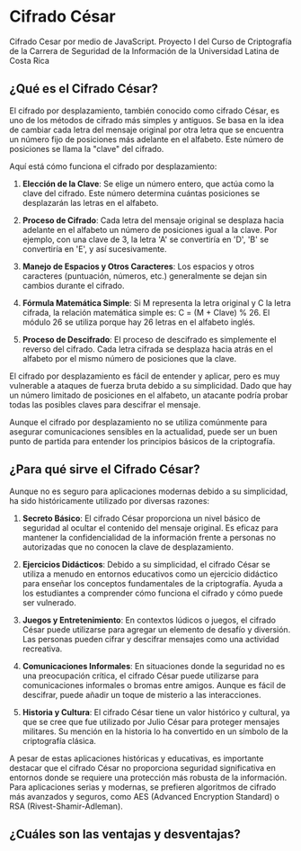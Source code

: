 # Cifrado César
Cifrado Cesar por medio de JavaScript. Proyecto I del Curso de Criptografía de la Carrera de Seguridad de la Información de la Universidad Latina de Costa Rica

## ¿Qué es el Cifrado César?
El cifrado por desplazamiento, también conocido como cifrado César, es uno de los métodos de cifrado más simples y antiguos. Se basa en la idea de cambiar cada letra del mensaje original por otra letra que se encuentra un número fijo de posiciones más adelante en el alfabeto. Este número de posiciones se llama la "clave" del cifrado.

Aquí está cómo funciona el cifrado por desplazamiento:

1. **Elección de la Clave**:
Se elige un número entero, que actúa como la clave del cifrado. Este número determina cuántas posiciones se desplazarán las letras en el alfabeto.

2. **Proceso de Cifrado**:
Cada letra del mensaje original se desplaza hacia adelante en el alfabeto un número de posiciones igual a la clave.
Por ejemplo, con una clave de 3, la letra 'A' se convertiría en 'D', 'B' se convertiría en 'E', y así sucesivamente.

3. **Manejo de Espacios y Otros Caracteres**:
Los espacios y otros caracteres (puntuación, números, etc.) generalmente se dejan sin cambios durante el cifrado.

4. **Fórmula Matemática Simple**:
Si M representa la letra original y C la letra cifrada, la relación matemática simple es: C = (M + Clave) % 26.
El módulo 26 se utiliza porque hay 26 letras en el alfabeto inglés.

5. **Proceso de Descifrado**:
El proceso de descifrado es simplemente el reverso del cifrado. Cada letra cifrada se desplaza hacia atrás en el alfabeto por el mismo número de posiciones que la clave.

El cifrado por desplazamiento es fácil de entender y aplicar, pero es muy vulnerable a ataques de fuerza bruta debido a su simplicidad. Dado que hay un número limitado de posiciones en el alfabeto, un atacante podría probar todas las posibles claves para descifrar el mensaje.

Aunque el cifrado por desplazamiento no se utiliza comúnmente para asegurar comunicaciones sensibles en la actualidad, puede ser un buen punto de partida para entender los principios básicos de la criptografía.

## ¿Para qué sirve el Cifrado César?

Aunque no es seguro para aplicaciones modernas debido a su simplicidad, ha sido históricamente utilizado por diversas razones:

1. **Secreto Básico**:
El cifrado César proporciona un nivel básico de seguridad al ocultar el contenido del mensaje original. Es eficaz para mantener la confidencialidad de la información frente a personas no autorizadas que no conocen la clave de desplazamiento.

2. **Ejercicios Didácticos**:
Debido a su simplicidad, el cifrado César se utiliza a menudo en entornos educativos como un ejercicio didáctico para enseñar los conceptos fundamentales de la criptografía. Ayuda a los estudiantes a comprender cómo funciona el cifrado y cómo puede ser vulnerado.

3. **Juegos y Entretenimiento**:
En contextos lúdicos o juegos, el cifrado César puede utilizarse para agregar un elemento de desafío y diversión. Las personas pueden cifrar y descifrar mensajes como una actividad recreativa.

4. **Comunicaciones Informales**:
En situaciones donde la seguridad no es una preocupación crítica, el cifrado César puede utilizarse para comunicaciones informales o bromas entre amigos. Aunque es fácil de descifrar, puede añadir un toque de misterio a las interacciones.

5. **Historia y Cultura**:
El cifrado César tiene un valor histórico y cultural, ya que se cree que fue utilizado por Julio César para proteger mensajes militares. Su mención en la historia lo ha convertido en un símbolo de la criptografía clásica.

A pesar de estas aplicaciones históricas y educativas, es importante destacar que el cifrado César no proporciona seguridad significativa en entornos donde se requiere una protección más robusta de la información. Para aplicaciones serias y modernas, se prefieren algoritmos de cifrado más avanzados y seguros, como AES (Advanced Encryption Standard) o RSA (Rivest-Shamir-Adleman).

## ¿Cuáles son las ventajas y desventajas?

